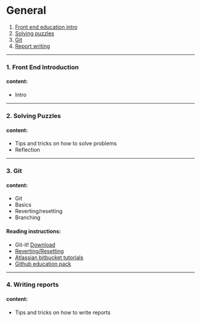 
# General

1. [Front end education intro](/courses/genereal/lectures/lecture-genereal-1-intro.md)
1. [Solving puzzles](/courses/genereal/lectures/lecture-genereal-2-solving-puzzles.md)
1. [Git](/courses/genereal/lectures/lecture-genereal-3-git.md)
1. [Report writing](/courses/genereal/lectures/lecture-genereal-4-report-writing.md)

---

### 1. Front End Introduction
#### content:
* Intro

---

### 2. Solving Puzzles
#### content:
* Tips and tricks on how to solve problems
* Reflection

---

### 3. Git

#### content:
* Git
* Basics
* Reverting/resetting
* Branching

#### Reading instructions:
* Git-it! <a href="https://github.com/jlord/git-it-electron/releases">Download</a>
* <a href="https://www.atlassian.com/git/tutorials/undoing-changes/git-revert" target="_blank">Reverting/Resetting</a>
* <a href="https://www.atlassian.com/git/tutorials/learn-git-with-bitbucket-cloud#create-the-repository">Atlassian bitbucket tutorials</a>
* <a href="https://education.github.com/pack">Github education pack</a>

---

### 4. Writing reports
#### content:
* Tips and tricks on how to write reports